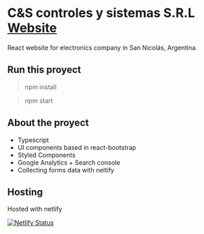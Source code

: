 # C&S controles y sistemas S.R.L [Website](https://stoic-morse-cb2407.netlify.app/)
React website for electronics company in San Nicolás, Argentina.

## Run this proyect
> npm install

> npm start

## About the proyect

- Typescript
- UI components based in react-bootstrap
- Styled Components
- Google Analytics + Search console
- Collecting forms data with neltify

## Hosting
Hosted with netlify

[![Netlify Status](https://api.netlify.com/api/v1/badges/60f4d398-15e8-4fe3-b071-a72caad221f8/deploy-status)](https://app.netlify.com/sites/stoic-morse-cb2407/deploys)
